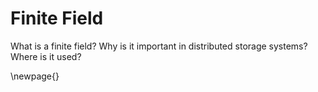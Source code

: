 # Finite Field

What is a finite field? Why is it important in distributed storage systems? Where is it used?

\newpage{}
